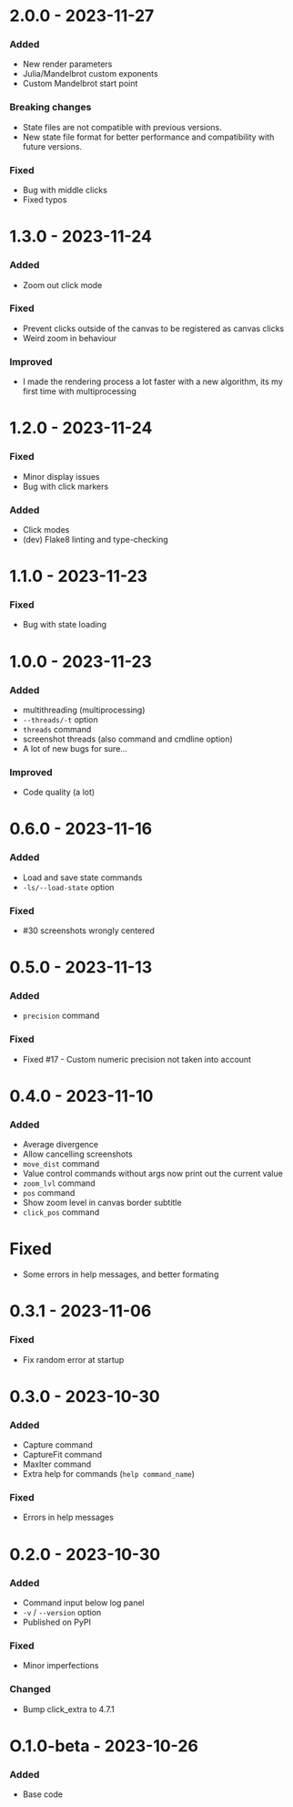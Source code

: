 # 2.0.0 - 2023-11-27

### Added
- New render parameters
- Julia/Mandelbrot custom exponents
- Custom Mandelbrot start point

### Breaking changes
- State files are not compatible with previous versions.
- New state file format for better performance and compatibility with future versions.

### Fixed
- Bug with middle clicks
- Fixed typos

# 1.3.0 - 2023-11-24

### Added
- Zoom out click mode

### Fixed
- Prevent clicks outside of the canvas to be registered as canvas clicks
- Weird zoom in behaviour
  
### Improved
- I made the rendering process a lot faster with a new algorithm, its my first time with multiprocessing

# 1.2.0 - 2023-11-24

### Fixed
- Minor display issues
- Bug with click markers

### Added
- Click modes
- (dev) Flake8 linting and type-checking

# 1.1.0 - 2023-11-23

### Fixed
- Bug with state loading

# 1.0.0 - 2023-11-23

### Added 
- multithreading (multiprocessing)
- `--threads/-t` option
- `threads` command
- screenshot threads (also command and cmdline option)
- A lot of new bugs for sure...

### Improved 
- Code quality (a lot)

# 0.6.0 - 2023-11-16

### Added
- Load and save state commands
- `-ls/--load-state` option

### Fixed
- #30 screenshots wrongly centered

# 0.5.0 - 2023-11-13

### Added
- `precision` command

### Fixed
- Fixed #17 - Custom numeric precision not taken into account

# 0.4.0 - 2023-11-10

### Added
- Average divergence
- Allow cancelling screenshots
- `move_dist` command
- Value control commands without args now print out the current value
- `zoom_lvl` command
- `pos` command
- Show zoom level in canvas border subtitle
- `click_pos` command

# Fixed
- Some errors in help messages, and better formating

# 0.3.1 - 2023-11-06

### Fixed
- Fix random error at startup

# 0.3.0 - 2023-10-30

### Added
- Capture command
- CaptureFit command 
- MaxIter command
- Extra help for commands (`help command_name`)

### Fixed
- Errors in help messages

# 0.2.0 - 2023-10-30

### Added
- Command input below log panel
- `-v` / `--version` option
- Published on PyPI

### Fixed
- Minor imperfections

### Changed
- Bump click_extra to 4.7.1

# O.1.0-beta - 2023-10-26

### Added 

- Base code